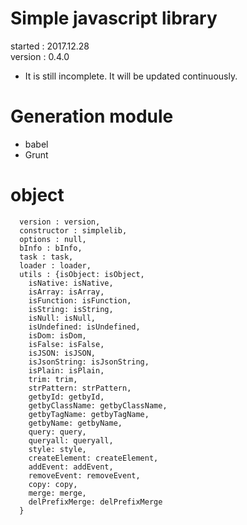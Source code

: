 # Simple javascript library
started : 2017.12.28   
version : 0.4.0   
- It is still incomplete. It will be updated continuously.

# Generation module
- babel
- Grunt

# object
~~~~
  version : version,
  constructor : simplelib,
  options : null,
  bInfo : bInfo,
  task : task,
  loader : loader,
  utils : {isObject: isObject,
    isNative: isNative,
    isArray: isArray,
    isFunction: isFunction,
    isString: isString,
    isNull: isNull,
    isUndefined: isUndefined,
    isDom: isDom,
    isFalse: isFalse,
    isJSON: isJSON,
    isJsonString: isJsonString,
    isPlain: isPlain,
    trim: trim,
    strPattern: strPattern,
    getbyId: getbyId,
    getbyClassName: getbyClassName,
    getbyTagName: getbyTagName,
    getbyName: getbyName,
    query: query,
    queryall: queryall,
    style: style,
    createElement: createElement,
    addEvent: addEvent,
    removeEvent: removeEvent,
    copy: copy,
    merge: merge,
    delPrefixMerge: delPrefixMerge
  }
~~~~

